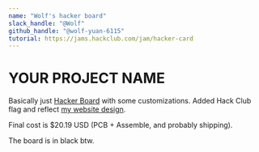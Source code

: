 ```yaml
---
name: "Wolf's hacker board"
slack_handle: "@Wolf"
github_handle: "@wolf-yuan-6115"
tutorial: https://jams.hackclub.com/jam/hacker-card
---
```


# YOUR PROJECT NAME

Basically just [Hacker Board](https://jams.hackclub.com/jam/hacker-card) with some customizations. Added Hack Club flag and reflect [my website design](https://wolf-yuan.dev).

Final cost is $20.19 USD (PCB + Assemble, and probably shipping).

The board is in black btw.
